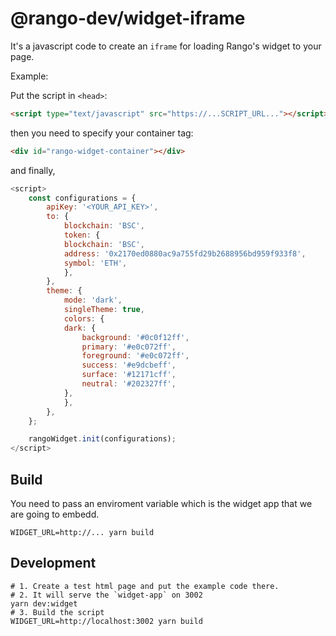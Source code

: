 # @rango-dev/widget-iframe

It's a javascript code to create an `iframe` for loading Rango's widget to your page.

Example:

Put the script in `<head>`:
```html
<script type="text/javascript" src="https://...SCRIPT_URL..."></script>
```

then you need to specify your container tag:

```html
<div id="rango-widget-container"></div>
```

and finally,

```javascript
<script>
    const configurations = {
        apiKey: '<YOUR_API_KEY>',
        to: {
            blockchain: 'BSC',
            token: {
            blockchain: 'BSC',
            address: '0x2170ed0880ac9a755fd29b2688956bd959f933f8',
            symbol: 'ETH',
            },
        },
        theme: {
            mode: 'dark',
            singleTheme: true,
            colors: {
            dark: {
                background: '#0c0f12ff',
                primary: '#e0c072ff',
                foreground: '#e0c072ff',
                success: '#e9dcbeff',
                surface: '#12171cff',
                neutral: '#202327ff',
            },
            },
        },
    };

    rangoWidget.init(configurations);
</script>
```

## Build

You need to pass an enviroment variable which is the widget app that we are going to embedd.

```
WIDGET_URL=http://... yarn build
```


## Development

```shell
# 1. Create a test html page and put the example code there.
# 2. It will serve the `widget-app` on 3002
yarn dev:widget
# 3. Build the script
WIDGET_URL=http://localhost:3002 yarn build
```